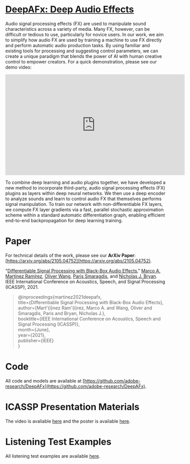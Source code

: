 # [DeepAFx: Deep Audio Effects](https://mchijmma.github.io/DeepAFx/)

Audio signal processing effects (FX) are used to manipulate sound characteristics across a variety of media. Many FX, however, can be difficult or tedious to use, particularly for novice users. In our work, we aim to simplify how audio FX are used by training a machine to use FX directly and perform automatic audio production tasks. By using familiar and existing tools for processing and suggesting control parameters, we can create a unique paradigm that blends the power of AI with human creative control to empower creators. For a quick demonstration, please see our demo video:

<!---
[![Demo Video](https://github.com/adobe-research/DeepAFx/blob/main/images/video.png?raw=true)](https://youtu.be/6ujkPwcQKo4)
-->
<p align="center">
<iframe width="560" height="315" src="https://www.youtube.com/embed/6ujkPwcQKo4" title="YouTube video player" frameborder="0" allow="accelerometer; autoplay; clipboard-write; encrypted-media; gyroscope; picture-in-picture" allowfullscreen></iframe>
</p>

To combine deep learning and audio plugins together, we have developed a new method to incorporate third-party, audio signal processing effects (FX) plugins as layers within deep neural networks. We then use a deep encoder to analyze sounds and learn to control audio FX that themselves performs signal manipulation. To train our network with non-differentiable FX layers, we compute FX layer gradients via a fast, parallel stochastic approximation scheme within a standard automatic differentiation graph, enabling efficient end-to-end backpropagation for deep learning training. 

# Paper

For technical details of the work, please see our **ArXiv Paper**: [https://arxiv.org/abs/2105.04752](https://arxiv.org/abs/2105.04752).


"[Differentiable Signal Processing with Black-Box Audio Effects.](https://mchijmma.github.io/DeepAFx/)"
[Marco A. Martínez Ramírez](https://m-marco.com/about/), [Oliver Wang](http://www.oliverwang.info/), [Paris Smaragdis](https://paris.cs.illinois.edu/), and [Nicholas J. Bryan](https://ccrma.stanford.edu/~njb/). 
IEEE International Conference on Acoustics, Speech, and Signal Processing (ICASSP), 2021.

>@inproceedings{martinez2021deepafx,<br />
>   title={Differentiable Signal Processing with Black-Box Audio Effects},<br />
>   author={Mart\'{i}nez Ram\'{i}rez, Marco A. and Wang, Oliver and Smaragdis, Paris and Bryan, Nicholas J.},<br />
>   booktitle={IEEE International Conference on Acoustics, Speech and Signal Processing (ICASSP)},<br />
>   month={June},<br />
>   year={2021},<br />
>   publisher={IEEE}<br />
>}<br />

<!---
<p align="center" width="315" height="400">
[![Demo Video](assets/arXiv_screenshot.png)](https://arxiv.org/abs/2105.04752)
</p>
-->

# Code

All code and models are available at [https://github.com/adobe-research/DeepAFx](https://github.com/adobe-research/DeepAFx).

# ICASSP Presentation Materials

The video is avaliable [here](https://www.youtube.com/watch?v=8pBDRxNOLU4) and the poster is available [here](https://marquetem.files.wordpress.com/2021/05/icassp_poster_submission.pdf).



# Listening Test Examples


All listening test examples are available [here](./LISTENING_TEST.md).

&nbsp;
&nbsp;
&nbsp;




